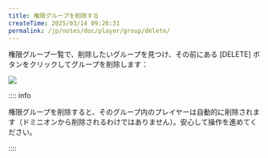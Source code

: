 ```yaml
---
title: 権限グループを削除する
createTime: 2025/03/14 09:26:31
permalink: /jp/notes/doc/player/group/delete/
---
```


権限グループ一覧で、削除したいグループを見つけ、その前にある [DELETE] ボタンをクリックしてグループを削除します：

![](/player/group/delete/1.png)

:::: info

権限グループを削除すると、そのグループ内のプレイヤーは自動的に削除されます（ドミニオンから削除されるわけではありません）。安心して操作を進めてください。

::::
